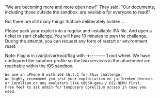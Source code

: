 "We are becoming more and more open now!" They said. "Our documents, including those outside the sandbox, are available for everyone to read!"

But there are still many things that are deliberately hidden...

Please pack your exploit into a regular and installable IPA file. And open a ticket to start challenge. You will have 10 minutes to pwn the challenge. During the attempt, you can request any form of restart or environment reset.

Note: Flag is in /var/jb/var/root/flag with -r-------- 1 root wheel. We have configured the sandbox profile so the two services in the attachment are reachable within the iOS sandbox.

    We use an iPhone 8 with iOS 16.7.1 for this challenge.
    We highly recommend you test your exploitation on jailbroken devices or Corellium or any emulators like t8030-qemu / D22-QEMU first.
    Free feel to ask admin for temporary Corellium access in case you need.
